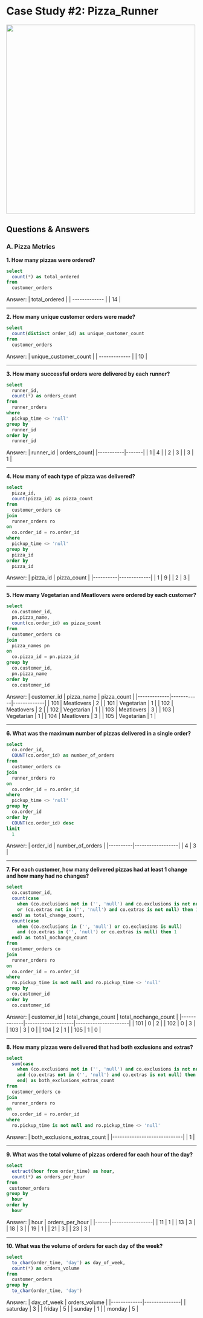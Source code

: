 # Case Study #2: Pizza_Runner

<img src="https://github.com/user-attachments/assets/880dba8f-c3ea-4deb-8825-260b93c5acfa" width="500" height="500">

## Questions & Answers

### A. Pizza Metrics

**1. How many pizzas were ordered?**

````sql
select
  count(*) as total_ordered
from
  customer_orders
````
Answer: 
| total_ordered |
| ------------- |
|        14     |

***

**2. How many unique customer orders were made?**

````sql
select
  count(distinct order_id) as unique_customer_count 
from 
  customer_orders
````

Answer:
| unique_customer_count |
| ------------- |
|        10     |

***

**3. How many successful orders were delivered by each runner?**

````sql
select
  runner_id,
  count(*) as orders_count
from
  runner_orders 
where
  pickup_time <> 'null'
group by
  runner_id 
order by
  runner_id
````

Answer:
| runner_id | orders_count|
|-----------|-------|
|         1 |     4 |
|         2 |     3 |
|         3 |     1 |

***

**4. How many of each type of pizza was delivered?**

````sql
select
  pizza_id,
  count(pizza_id) as pizza_count
from
  customer_orders co
join
  runner_orders ro
on
  co.order_id = ro.order_id 
where
  pickup_time <> 'null'
group by
  pizza_id 
order by
  pizza_id
````

Answer:
| pizza_id | pizza_count |
|----------|-------------|
|        1 |           9 |
|        2 |           3 |

***

**5. How many Vegetarian and Meatlovers were ordered by each customer?**

````sql
select 
  co.customer_id, 
  pn.pizza_name, 
  count(co.order_id) as pizza_count
from
  customer_orders co 
join
  pizza_names pn
on
  co.pizza_id = pn.pizza_id 
group by
  co.customer_id,
  pn.pizza_name
order by
  co.customer_id
````
Answer:
| customer_id | pizza_name | pizza_count |
|-------------|------------|-------------|
|         101 | Meatlovers |           2 |
|         101 | Vegetarian |           1 |
|         102 | Meatlovers |           2 |
|         102 | Vegetarian |           1 |
|         103 | Meatlovers |           3 |
|         103 | Vegetarian |           1 |
|         104 | Meatlovers |           3 |
|         105 | Vegetarian |           1 |

***

**6. What was the maximum number of pizzas delivered in a single order?**

````sql
select 
  co.order_id, 
  COUNT(co.order_id) as number_of_orders
from 
  customer_orders co 
join 
  runner_orders ro 
on 
  co.order_id = ro.order_id 
where 
  pickup_time <> 'null'
group by 
  co.order_id
order by 
  COUNT(co.order_id) desc 
limit 
  1
````
Answer:
| order_id | number_of_orders |
|----------|------------------|
|        4 |                3 |

***

**7. For each customer, how many delivered pizzas had at least 1 change and how many had no changes?**

````sql
select 
  co.customer_id,
  count(case 
	when (co.exclusions not in ('', 'null') and co.exclusions is not null) 
	or (co.extras not in ('', 'null') and co.extras is not null) then 1
  end) as total_change_count,
  count(case 
	when (co.exclusions in ('', 'null') or co.exclusions is null) 
	and (co.extras in ('', 'null') or co.extras is null) then 1
  end) as total_nochange_count
from 
  customer_orders co 
join 
  runner_orders ro 
on 
  co.order_id = ro.order_id 
where 
  ro.pickup_time is not null and ro.pickup_time <> 'null'
group by 
  co.customer_id
order by 
  co.customer_id
````
Answer:
| customer_id | total_change_count | total_nochange_count |
|-------------|--------------------|----------------------|
|         101 |                  0 |                    2 |
|         102 |                  0 |                    3 |
|         103 |                  3 |                    0 |
|         104 |                  2 |                    1 |
|         105 |                  1 |                    0 |

***

**8. How many pizzas were delivered that had both exclusions and extras?**

````sql
select 
  sum(case 
	when (co.exclusions not in ('', 'null') and co.exclusions is not null) 
	and (co.extras not in ('', 'null') and co.extras is not null) then 1 
	end) as both_exclusions_extras_count
from 
  customer_orders co 
join 
  runner_orders ro 
on 
  co.order_id = ro.order_id 
where 
  ro.pickup_time is not null and ro.pickup_time <> 'null'
````
Answer:
| both_exclusions_extras_count |
|-----------------------------|
|                           1 |

***

**9. What was the total volume of pizzas ordered for each hour of the day?**

````sql
select 
  extract(hour from order_time) as hour,
  count(*) as orders_per_hour
from 
 customer_orders
group by 
  hour 
order by 
  hour
````
Answer:
| hour | orders_per_hour |
|------|-----------------|
|   11 |               1 |
|   13 |               3 |
|   18 |               3 |
|   19 |               1 |
|   21 |               3 |
|   23 |               3 |

***

**10. What was the volume of orders for each day of the week?**

````sql
select
  to_char(order_time, 'day') as day_of_week,
  count(*) as orders_volume
from 
  customer_orders
group by 
  to_char(order_time, 'day')
````
Answer:
| day_of_week | orders_volume |
|-------------|---------------|
|   saturday  |             3 |
|   friday    |             5 |
|   sunday    |             1 |
|   monday    |             5 |
